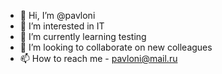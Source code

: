 - 👋 Hi, I’m @pavloni
- 👀 I’m interested in IT
- 🌱 I’m currently learning testing
- 💞️ I’m looking to collaborate on new colleagues
- 📫 How to reach me - pavloni@mail.ru

<!---
pavloni/pavloni is a ✨ special ✨ repository because its `README.md` (this file) appears on your GitHub profile.
You can click the Preview link to take a look at your changes.
--->

